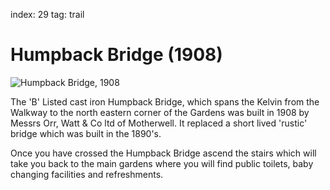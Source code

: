 index: 29
tag: trail

# Humpback Bridge (1908)

![Humpback Bridge, 1908](images/humpback-bridge.jpg)

The 'B' Listed cast iron Humpback Bridge, which spans
the Kelvin from the Walkway to the north eastern corner
of the Gardens was built in 1908 by Messrs Orr, Watt &
Co ltd of Motherwell. It replaced a short lived 'rustic'
bridge which was built in the 1890's.

Once you have crossed the Humpback Bridge ascend
the stairs which will take you back to the main gardens
where you will find public toilets, baby changing
facilities and refreshments.

